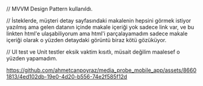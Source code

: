 // MVVM Design Pattern kullanıldı.

// İsteklerde, müşteri detay sayfasındaki makalenin hepsini görmek istiyor yazılmış ama gelen datanın içinde makale içeriği yok sadece link var, ve bu linkten html'e ulaşabiliyorum ama html'i parçalayamadım sadece makale içeriği olarak o yüzden detaydaki görüntü biraz kötü gözüküyor.

// UI test ve Unit testler eksik vaktim kısıtlı, müsait değilim maalesef o yüzden yapamadım.


https://github.com/ahmetcanpoyraz/media_probe_mobile_app/assets/86601813/4ed102db-19e0-4d20-b556-74e2f585f12d

